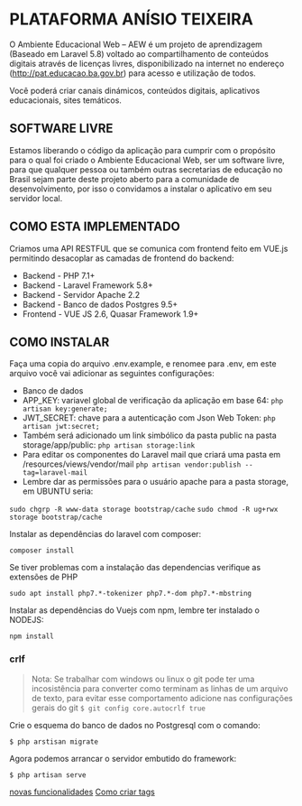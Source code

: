 # PLATAFORMA ANÍSIO TEIXEIRA

O Ambiente Educacional Web – AEW é um projeto de aprendizagem (Baseado em Laravel 5.8) voltado ao compartilhamento de conteúdos digitais através de licenças livres, disponibilizado na internet no endereço (http://pat.educacao.ba.gov.br) para acesso e utilização de todos.

Você poderá criar canais dinámicos, conteúdos digitais, aplicativos educacionais, sites temáticos.

## SOFTWARE LIVRE

Estamos liberando o código da aplicação para cumprir com o propósito para o qual foi criado o Ambiente Educacional Web, ser um software livre, para que qualquer pessoa ou também outras secretarias de educação no Brasil sejam parte deste projeto aberto para a comunidade de desenvolvimento, por isso o convidamos a instalar o aplicativo em seu servidor local.

## COMO ESTA IMPLEMENTADO

Criamos uma API RESTFUL que se comunica com frontend feito em VUE.js permitindo desacoplar as camadas de frontend do backend:

- Backend - PHP 7.1+
- Backend - Laravel Framework 5.8+
- Backend - Servidor Apache 2.2
- Backend - Banco de dados Postgres 9.5+
- Frontend - VUE JS 2.6, Quasar Framework 1.9+

## COMO INSTALAR

Faça uma copia do arquivo .env.example, e renomee para .env, em este arquivo você vai adicionar as seguintes configurações:

- Banco de dados
- APP_KEY: variavel global de verificação da aplicação em base 64: `php artisan key:generate;`
- JWT_SECRET: chave para a autenticação com Json Web Token: `php artisan jwt:secret;`
- Também será adicionado um link simbólico da pasta public na pasta storage/app/public: `php artisan storage:link`
- Para editar os componentes do Laravel mail que criará uma pasta em /resources/views/vendor/mail `php artisan vendor:publish --tag=laravel-mail`
- Lembre dar as permissões para o usuário apache para a pasta storage, em UBUNTU seria:

`sudo chgrp -R www-data storage bootstrap/cache`
`sudo chmod -R ug+rwx storage bootstrap/cache`

Instalar as dependências do laravel com composer:

`composer install`

Se tiver problemas com a instalação das dependencias verifique as extensões de PHP

`sudo apt install php7.*-tokenizer php7.*-dom php7.*-mbstring`

Instalar as dependências do Vuejs com npm, lembre ter instalado o NODEJS:

`npm install`


### crlf

> Nota: Se trabalhar com windows ou linux o git pode ter uma incosistência para converter como terminam as linhas de um arquivo de texto, para evitar esse comportamento adicione nas configurações gerais do git `$ git config core.autocrlf true`

Crie o esquema do banco de dados no Postgresql com o comando:

`$ php arstisan migrate`

Agora podemos arrancar o servidor embutido do framework:

`$ php artisan serve`


[novas funcionalidades](https://github.com/nikoz84/plataforma-anisio-teixeira/blob/master/Versão.md)
[Como criar tags](https://github.com/nikoz84/plataforma-anisio-teixeira/blob/master/TAGS.md)


